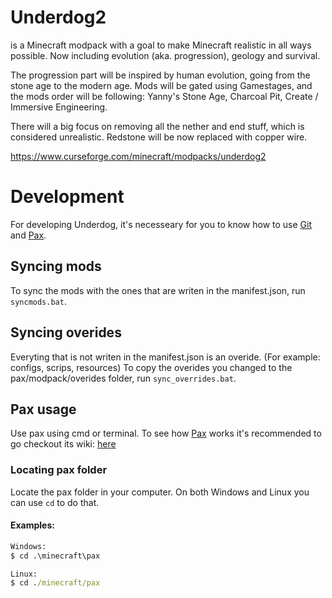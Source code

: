 # Underdog2
is a Minecraft modpack with a goal to make Minecraft realistic in all ways possible. Now including evolution (aka. progression), geology and survival.

The progression part will be inspired by human evolution, going from the stone age to the modern age. Mods will be gated using Gamestages, and the mods order will be following: Yanny's Stone Age, Charcoal Pit, Create / Immersive Engineering. 

There will a big focus on removing all the nether and end stuff, which is considered unrealistic. Redstone will be now replaced with copper wire.

https://www.curseforge.com/minecraft/modpacks/underdog2

# Development
For developing Underdog, it's necesseary for you to know how to use [Git] and [Pax].

## Syncing mods
To sync the mods with the ones that are writen in the manifest.json, run `syncmods.bat`.

## Syncing overides
Everyting that is not writen in the manifest.json is an overide. (For example: configs, scrips, resources)
To copy the overides you changed to the pax/modpack/overides folder, run `sync_overrides.bat`.



## Pax usage
Use pax using cmd or terminal.
To see how [Pax] works it's recommended to go checkout its wiki: [here](https://github.com/froehlichA/pax/wiki)

### Locating pax folder
Locate the pax folder in your computer.
On both Windows and Linux you can use `cd` to do that.

#### Examples:
```cmd
Windows:
$ cd .\minecraft\pax

Linux:
$ cd ./minecraft/pax
```

<!-- Links: -->
[Git]: https://git-scm.com/
[Pax]: https://github.com/froehlichA/pax
[ModPackDownloader]: https://github.com/Nincraft/ModPackDownloader
